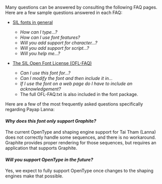 
Many questions can be answered by consulting the following FAQ pages. Here are a few sample questions answered in each FAQ:

- [SIL fonts in general](http://software.sil.org/fonts/faq)
    - *How can I type...?*
    - *How can I use font features?*
    - *Will you add support for character...?*
    - *Will you add support for script...?*
    - *Will you help me...?*

- [The SIL Open Font License (OFL-FAQ)](https://openfontlicense.org/ofl-faq/)
    - *Can I use this font for...?*
    - *Can I modify the font and then include it in...*
    - *If I use the font on a web page do I have to include an acknowledgement?*
    - The full OFL-FAQ.txt is also included in the font package.

Here are a few of the most frequently asked questions specifically regarding Payap Lanna:

#### *Why does this font only support Graphite?*

The current OpenType and shaping engine support for Tai Tham (Lanna) does not correctly handle some sequences, and there is no workaround. Graphite provides proper rendering for those sequences, but requires an application that supports Graphite.

#### *Will you support OpenType in the future?*

Yes, we expect to fully support OpenType once changes to the shaping engines make that possible.
